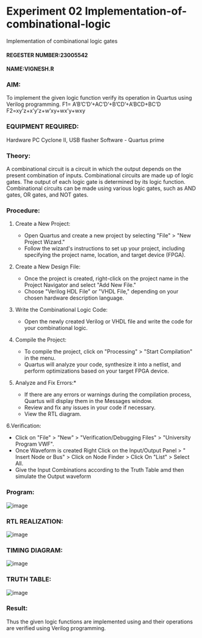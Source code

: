 # Experiment 02  Implementation-of-combinational-logic
Implementation of combinational logic gates
 #### REGESTER NUMBER:23005542
 #### NAME:VIGNESH.R
### AIM:
To implement the given logic function verify its operation in Quartus using Verilog programming.
 F1= A’B’C’D’+AC’D’+B’CD’+A’BCD+BC’D
F2=xy’z+x’y’z+w’xy+wx’y+wxy
 ### EQUIPMENT REQUIRED:

 Hardware PC Cyclone II, USB flasher Software - Quartus prime 


### Theory:
 
A combinational circuit is a circuit in which the output depends on the present combination of inputs. Combinational circuits are made up of logic gates. The output of each logic gate is determined by its logic function. Combinational circuits can be made using various logic gates, such as AND gates, OR gates, and NOT gates.

### Procedure:
1. Create a New Project:
   - Open Quartus and create a new project by selecting "File" > "New Project Wizard."
   - Follow the wizard's instructions to set up your project, including specifying the project name, location, and target device (FPGA).
2. Create a New Design File:
   - Once the project is created, right-click on the project name in the Project Navigator and select "Add New File."
   - Choose "Verilog HDL File" or "VHDL File," depending on your chosen hardware description language.

3. Write the Combinational Logic Code:
   - Open the newly created Verilog or VHDL file and write the code for your combinational logic.
     
4. Compile the Project:
   - To compile the project, click on "Processing" > "Start Compilation" in the menu.
   - Quartus will analyze your code, synthesize it into a netlist, and perform optimizations based on your target FPGA device.

5. Analyze and Fix Errors:*
   - If there are any errors or warnings during the compilation process, Quartus will display them in the Messages window.
   - Review and fix any issues in your code if necessary.
   - View the RTL diagram.

6.Verification:
   - Click on "File" > "New" > "Verification/Debugging Files" > "University Program VWF".
   - Once Waveform is created Right Click on the Input/Output Panel > " Insert Node or Bus" > Click on Node Finder > Click On "List" > Select All.
   - Give the Input Combinations according to the Truth Table amd then simulate the Output waveform











### Program:
![image](https://github.com/vignesh-777/Experiment--02-Implementation-of-combinational-logic-/assets/139842402/0137e83a-d23b-4127-99b2-01e41dfe2325)



### RTL REALIZATION:

![image](https://github.com/vignesh-777/Experiment--02-Implementation-of-combinational-logic-/assets/139842402/9f7536a1-6786-457f-85dd-a48dbe2207e3)

### TIMING DIAGRAM:
![image](https://github.com/vignesh-777/Experiment--02-Implementation-of-combinational-logic-/assets/139842402/57944421-cebe-4b08-9372-91451b75641f)

### TRUTH TABLE:
![image](https://github.com/vignesh-777/Experiment--02-Implementation-of-combinational-logic-/assets/139842402/65e244e3-e7ea-495f-9a4f-8de8f2a2b0b8)

### Result:
Thus the given logic functions are implemented using  and their operations are verified using Verilog programming.
